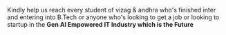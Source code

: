 Kindly help us reach every student of vizag & andhra who's finished inter and entering into B.Tech or anyone who's looking to get a job or looking to startup in the
**Gen Al Empowered IT Industry which is the Future**